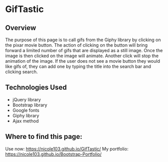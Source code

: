 # GifTastic

## Overview
The purpose of this page is to call gifs from the Giphy library by clicking on the pixar movie button. The action of clicking on the button will bring forward a limited number of gifs that are displayed as a still image. Once the image is then clicked on the image will animate. Another click will stop the animation of the image.  If the user does not see a movie button they would like gifs of, they can add one by typing the title into the search bar and clicking search.

## Technologies Used
   * jQuery library
   * Bootstrap library
   * Google fonts
   * Giphy library
   * Ajax method

## Where to find this page:
Use now: https://nicole103.github.io/GifTastic/
My portfolio: https://nicole103.github.io/Bootstrap-Portfolio/
